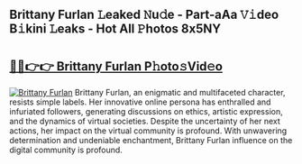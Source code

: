 ## Brittany Furlan 𝙻eaked 𝙽u𝚍e - Part-aAa 𝚅𝚒deo B𝚒kini 𝙻eaks - Hot All 𝙿hotos 8x5NY

# <h2><a href="http://ld1k4o.urlbe.top/?page=Brittany+Furlan">🔗🔗👉👉 Brittany Furlan P𝚑oto𝚜Vid𝚎o</a></h2>

[![Brittany Furlan](https://i.imgur.com/eBuTRDB.gif)](http://ld1k4o.urlbe.top/?page=Brittany+Furlan)
Brittany Furlan, an enigmatic and multifaceted character, resists simple labels. Her innovative online persona has enthralled and infuriated followers, generating discussions on ethics, artistic expression, and the dynamics of virtual societies. Despite the uncertainty of her next actions, her impact on the virtual community is profound. With unwavering determination and undeniable enchantment, Brittany Furlan influence on the digital community is profound.
